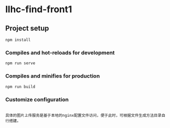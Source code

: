 # llhc-find-front1

## Project setup
```
npm install
```

### Compiles and hot-reloads for development
```
npm run serve
```

### Compiles and minifies for production
```
npm run build
```

### Customize configuration
```

具体的图片上传服务是基于本地的nginx配置文件访问，便于此时，可根据文件生成方法目录自行搭建。
```

